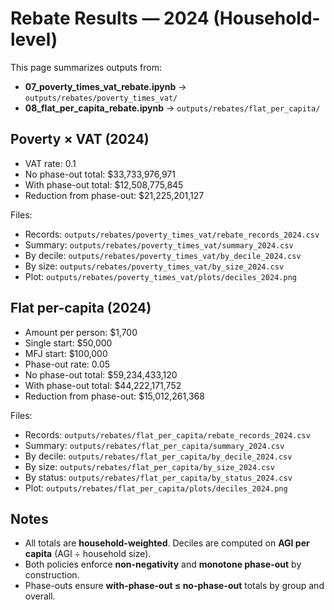 # Rebate Results — 2024 (Household-level)

This page summarizes outputs from:

- **07_poverty_times_vat_rebate.ipynb** → `outputs/rebates/poverty_times_vat/`
- **08_flat_per_capita_rebate.ipynb** → `outputs/rebates/flat_per_capita/`

## Poverty × VAT (2024)

- VAT rate: 0.1
- No phase-out total: $33,733,976,971
- With phase-out total: $12,508,775,845
- Reduction from phase-out: $21,225,201,127

Files:
- Records: `outputs/rebates/poverty_times_vat/rebate_records_2024.csv`
- Summary: `outputs/rebates/poverty_times_vat/summary_2024.csv`
- By decile: `outputs/rebates/poverty_times_vat/by_decile_2024.csv`
- By size: `outputs/rebates/poverty_times_vat/by_size_2024.csv`
- Plot: `outputs/rebates/poverty_times_vat/plots/deciles_2024.png`

## Flat per-capita (2024)

- Amount per person: $1,700
- Single start: $50,000
- MFJ start: $100,000
- Phase-out rate: 0.05
- No phase-out total: $59,234,433,120
- With phase-out total: $44,222,171,752
- Reduction from phase-out: $15,012,261,368

Files:
- Records: `outputs/rebates/flat_per_capita/rebate_records_2024.csv`
- Summary: `outputs/rebates/flat_per_capita/summary_2024.csv`
- By decile: `outputs/rebates/flat_per_capita/by_decile_2024.csv`
- By size: `outputs/rebates/flat_per_capita/by_size_2024.csv`
- By status: `outputs/rebates/flat_per_capita/by_status_2024.csv`
- Plot: `outputs/rebates/flat_per_capita/plots/deciles_2024.png`

## Notes

- All totals are **household-weighted**. Deciles are computed on **AGI per capita** (AGI ÷ household size).
- Both policies enforce **non-negativity** and **monotone phase-out** by construction.
- Phase-outs ensure **with-phase-out ≤ no-phase-out** totals by group and overall.
